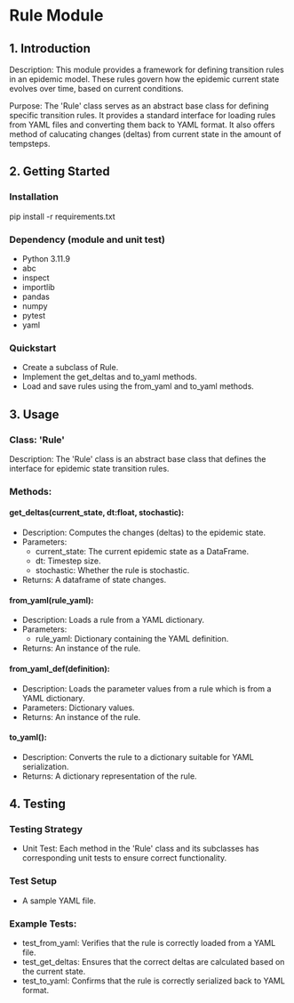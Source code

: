# Rule Module

## 1. Introduction
Description: This module provides a framework for defining transition rules in an epidemic model. These rules govern how the epidemic current state evolves over time, based on current conditions.

Purpose: The 'Rule' class serves as an abstract base class for defining specific transition rules. It provides a standard interface for loading rules from YAML files and converting them back to YAML format. It also offers method of calucating changes (deltas) from current state in the amount of tempsteps.

## 2. Getting Started
### Installation
pip install -r requirements.txt

### Dependency (module and unit test)
* Python 3.11.9
* abc
* inspect
* importlib
* pandas
* numpy
* pytest
* yaml

### Quickstart
* Create a subclass of Rule.
* Implement the get_deltas and to_yaml methods.
* Load and save rules using the from_yaml and to_yaml methods.

## 3. Usage
### Class: 'Rule'
Description: The 'Rule' class is an abstract base class that defines the interface for epidemic state transition rules.

### Methods:
#### get_deltas(current_state, dt:float, stochastic):
* Description: Computes the changes (deltas) to the epidemic state.
* Parameters:
  * current_state: The current epidemic state as a DataFrame.
  * dt: Timestep size.
  * stochastic: Whether the rule is stochastic.
* Returns: A dataframe of state changes.

#### from_yaml(rule_yaml):
* Description: Loads a rule from a YAML dictionary.
* Parameters:
  * rule_yaml: Dictionary containing the YAML definition.
* Returns: An instance of the rule.

#### from_yaml_def(definition):
* Description: Loads the parameter values from a rule which is from a YAML dictionary.
* Parameters: Dictionary values.
* Returns: An instance of the rule.

#### to_yaml():
* Description: Converts the rule to a dictionary suitable for YAML serialization.
* Returns: A dictionary representation of the rule.

## 4. Testing
### Testing Strategy
* Unit Test: Each method in the 'Rule' class and its subclasses has corresponding unit tests to ensure correct functionality.

### Test Setup
* A sample YAML file.

### Example Tests:
* test_from_yaml: Verifies that the rule is correctly loaded from a YAML file.
* test_get_deltas: Ensures that the correct deltas are calculated based on the current state.
* test_to_yaml: Confirms that the rule is correctly serialized back to YAML format.
